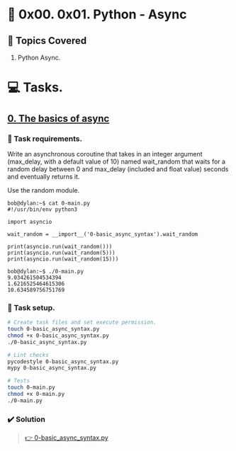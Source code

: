 # :book: 0x00. 0x01. Python - Async
## :page_with_curl: Topics Covered
1. Python Async.

# :computer: Tasks.
## [0. The basics of async](0-basic_async_syntax.py)
### :page_with_curl: Task requirements.
Write an asynchronous coroutine that takes in an integer argument (max_delay, with a default value of 10) named wait_random that waits for a random delay between 0 and max_delay (included and float value) seconds and eventually returns it.

Use the random module.
```
bob@dylan:~$ cat 0-main.py
#!/usr/bin/env python3

import asyncio

wait_random = __import__('0-basic_async_syntax').wait_random

print(asyncio.run(wait_random()))
print(asyncio.run(wait_random(5)))
print(asyncio.run(wait_random(15)))

bob@dylan:~$ ./0-main.py
9.034261504534394
1.6216525464615306
10.634589756751769
```

### :wrench: Task setup.
```bash
# Create task files and set execute permission.
touch 0-basic_async_syntax.py
chmod +x 0-basic_async_syntax.py
./0-basic_async_syntax.py

# Lint checks
pycodestyle 0-basic_async_syntax.py
mypy 0-basic_async_syntax.py

# Tests
touch 0-main.py
chmod +x 0-main.py
./0-main.py
```

### :heavy_check_mark: Solution
> [:point_right: 0-basic_async_syntax.py](0-basic_async_syntax.py)


